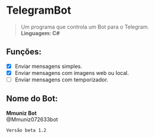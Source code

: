 # TelegramBot

> Um programa que controla um Bot para o Telegram.  
**Linguagem: C#**

## Funções:

- [x] Enviar mensagens simples.
- [x] Enviar mensagens com imagens web ou local.
- [ ] Enviar mensagens com temporizador.

## Nome do Bot:

**Mmuniz Bot**  
@Mmuniz072633bot

``
Versão beta 1.2
``
